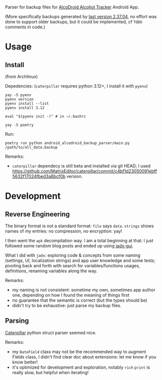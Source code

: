 Parser for backup files for [AlcoDroid Alcohol Tracker](https://play.google.com/store/apps/details?id=org.M.alcodroid) Android App.

(More specifically backups generated by [last version 2.37.04](https://apkpure.com/alcodroid-alcohol-tracker/org.M.alcodroid/download/2.37.04), no effort was done to support older backups, but it could be implemented, cf `TODO` comments in code.)

# Usage
## Install

(from Archlinux)

Depedencies:
(`caterpillar` requires python 3.12+, I install it with `pyenv`)
```shell
yay -S pyenv
pyenv version
pyenv install --list
pyenv install 3.12

eval "$(pyenv init -)" # in ~/.bashrc

yay -S poetry
```

Run:
```shell
poetry run python android_alcodroid_backup_parser/main.py /path/to/all_data.backup
```

Remarks:
- `caterpillar` dependecy is still beta and installed via git HEAD; I used https://github.com/MatrixEditor/caterpillar/commit/c4bf1d23050091ebff5632f17024fbed3a8bcf0b version.



# Development
## Reverse Engineering
The binary format is not a standard format: `file` says `data`.
`strings` shows names of my entries: no compression, no encryption: yay!

I then went the `apk` decompilation way. I am a total beginning at that: I just followed some random blog posts and ended up using [jadx-gui](https://github.com/skylot/jadx).

What I did with `jadx`: exploring code & concepts from some naming (settings, UI, localization strings) and app user knowledge and some tests; pivoting back and forth with search for variables/functions usages, definitions, renaming variables along the way.

Remarks:
- my naming is not consistent: sometime my own, sometimes app author one, depending on how I found the meaning of things first
- no guarantee that the semantic is correct (but the types should be)
- didn't try to be exhaustive: just parse my backup files.

## Parsing
[Caterpillar](https://matrixeditor.github.io/caterpillar/) python struct parser seemed nice.

Remarks:
- my `DateField` class may not be the recommended way to augment Fields class, I didn't find clear doc about extensions: let me know if you know better!
- it's optimized for development and exploration, notably `rich` `print` is really slow, but helpful when iterating!
